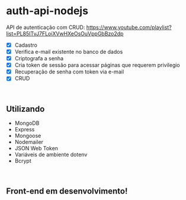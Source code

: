 # auth-api-nodejs
API de autenticação com CRUD: https://www.youtube.com/playlist?list=PL85ITvJ7FLoiXVwHXeOsOuVppGbBzo2dp <br>

-[x] Cadastro
-[x] Verifica e-mail existente no banco de dados
-[x] Criptografa a senha
-[x] Cria token de sessão para acessar páginas que requerem privilegio
-[x] Recuperação de senha com token via e-mail
-[x] CRUD
<br>

## Utilizando
- MongoDB
- Express
- Mongoose
- Nodemailer
- JSON Web Token
- Variáveis de ambiente dotenv
- Bcrypt
<br>

## Front-end em desenvolvimento!
